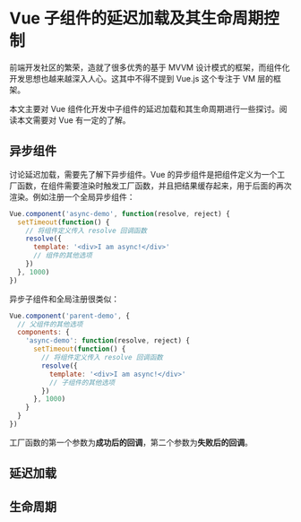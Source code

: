 # Vue 子组件的延迟加载及其生命周期控制

前端开发社区的繁荣，造就了很多优秀的基于 MVVM 设计模式的框架，而组件化开发思想也越来越深入人心。这其中不得不提到 Vue.js 这个专注于 VM 层的框架。

本文主要对 Vue 组件化开发中子组件的延迟加载和其生命周期进行一些探讨。阅读本文需要对 Vue 有一定的了解。

## 异步组件

讨论延迟加载，需要先了解下异步组件。Vue 的异步组件是把组件定义为一个工厂函数，在组件需要渲染时触发工厂函数，并且把结果缓存起来，用于后面的再次渲染。例如注册一个全局异步组件：

```javascript
Vue.component('async-demo', function(resolve, reject) {
  setTimeout(function() {
    // 将组件定义传入 resolve 回调函数
    resolve({
      template: '<div>I am async!</div>'
      // 组件的其他选项
    })
  }, 1000)
})
```

异步子组件和全局注册很类似：

```javascript
Vue.component('parent-demo', {
  // 父组件的其他选项
  components: {
    'async-demo': function(resolve, reject) {
      setTimeout(function() {
        // 将组件定义传入 resolve 回调函数
        resolve({
          template: '<div>I am async!</div>'
          // 子组件的其他选项
        })
      }, 1000)
    }
  }
})
```

工厂函数的第一个参数为**成功后的回调**，第二个参数为**失败后的回调**。

## 延迟加载

## 生命周期
